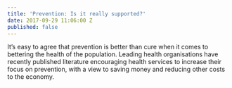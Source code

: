 ```yaml
---
title: 'Prevention: Is it really supported?'
date: 2017-09-29 11:06:00 Z
published: false
---
```


It’s easy to agree that prevention is better than cure when it comes to bettering the health of the population. Leading health organisations have recently published literature encouraging health services to increase their focus on prevention, with a view to saving money and reducing other costs to the economy. 

